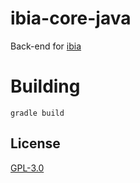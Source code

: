 # ibia-core-java

Back-end for [ibia](https://github.com/quantomistro/ibia-app)

# Building

`gradle build`

## License
[GPL-3.0](https://github.com/quantomistro/ibia-core-java/blob/master/LICENSE)
